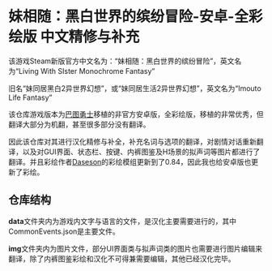 # 妹相随：黑白世界的缤纷冒险-安卓-全彩绘版 中文精修与补充
该游戏Steam新版官方中文名为：“妹相随：黑白世界的缤纷冒险”，英文名为“Living With SIster Monochrome Fantasy”

旧名“妹同居黑白2异世界幻想”，或“妹同居生活2异世界幻想”，英文名为“Imouto Life Fantasy”

该仓库游戏版本为[巴图勇士](https://space.bilibili.com/621747036)移植的非官方安卓版，全彩绘版，移植的非常优秀，但翻译大部分为机翻，甚至很多部分没有翻译。

因此该仓库对其进行汉化精修与补全，补充名词与选项的翻译，对剧情对话重新翻译，以及对GUI界面、状态栏、按键、内裤图鉴及H场景的拟声词等图片都进行了翻译。并且彩绘作者[Daseson](https://f95zone.to/threads/imouto-life-fantasy-color-mod-v0-84-steam-daseson.153385/)的彩绘模组更新到了0.84，因此我也给安卓版也更新了彩绘。

## 仓库结构

**data**文件夹内为游戏内文字与语言的文件，是汉化主要需要进行的，其中CommonEvents.json是主要文件。

**img**文件夹内为图片文件，部分UI界面类与拟声词类的图片也需要进行图片编辑来翻译，除了内裤图鉴彩绘和汉化不可得兼需要编辑，其他已经汉化完毕。
